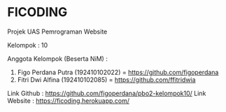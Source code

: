 # FICODING

Projek UAS Pemrograman Website 

Kelompok : 10

Anggota Kelompok (Beserta NiM) :
1. Figo Perdana Putra (192410102022) = https://github.com/figoperdana
2. Fitri Dwi Alfina (192410102085) = https://github.com/ffitridwia

Link Github : https://github.com/figoperdana/pbo2-kelompok10/
Link Website : https://ficoding.herokuapp.com/



